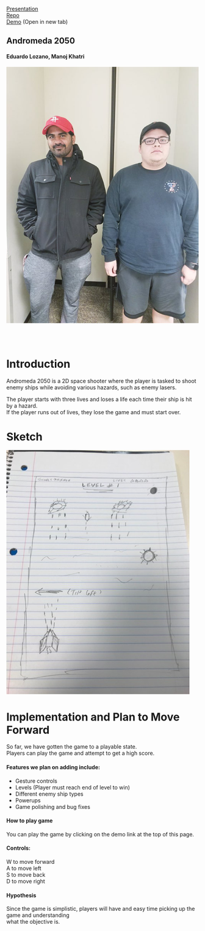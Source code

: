 [Presentation](https://elozano2.github.io/P2.20/)  
[Repo](https://github.com/elozano2/P2.20)  
[Demo](https://elozano2.github.io/Andromeda2050Game/) (Open in new tab)

## Andromeda 2050
#### Eduardo Lozano, Manoj Khatri  

![GroupPic](p2.20.png.png)  

<br/><br/>  

Introduction
===

Andromeda 2050 is a 2D space shooter where the player is tasked to shoot  
enemy ships while avoiding various hazards, such as enemy lasers.  

The player starts with three lives and loses a life each time their ship is hit by a hazard.  
If the player runs out of lives, they lose the game and must start over.  

Sketch
===  
![Sketch](P2.sketch.20.png)  

Implementation and Plan to Move Forward
===  
So far, we have gotten the game to a playable state.  
Players can play the game and attempt to get a high score.  

#### Features we plan on adding include:  
* Gesture controls  
* Levels (Player must reach end of level to win)
* Different enemy ship types
* Powerups
* Game polishing and bug fixes

#### How to play game  
You can play the game by clicking on the demo link at the top of this page.  

#### Controls:  
W to move forward  
A to move left  
S to move back  
D to move right  

#### Hypothesis  
Since the game is simplistic, players will have and easy time picking up the game and understanding  
what the objective is.
